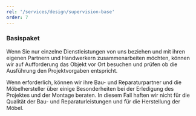 ```yaml
---
rel: '/services/design/supervision-base'
order: 7
---
```

### Basispaket
Wenn Sie nur einzelne Dienstleistungen von uns beziehen  und mit ihren eigenen Partnern und Handwerkern zusammenarbeiten möchten, können wir auf Aufforderung das Objekt vor Ort besuchen und prüfen ob die Ausführung den Projektvorgaben entspricht.

Wenn erforderlich, können wir ihre Bau- und Reparaturpartner und die Möbelhersteller über einige Besonderheiten bei der Erledigung des Projektes und der Montage beraten. In diesem Fall haften wir nicht für die Qualität der Bau- und Reparaturleistungen und für die Herstellung der Möbel.